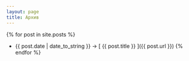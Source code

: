 ```yaml
---
layout: page
title: Архив
---
```


{% for post in site.posts %}
  * {{ post.date | date_to_string }} &#8594; [ {{ post.title }} ]({{ post.url }})
{% endfor %}